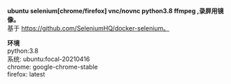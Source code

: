 **ubuntu selenium[chrome/firefox] vnc/novnc python3.8 ffmpeg ,录屏用镜像。**  
基于 https://github.com/SeleniumHQ/docker-selenium。  

**环境**  
python:3.8  
系统: ubuntu:focal-20210416  
chrome: google-chrome-stable  
firefox: latest
